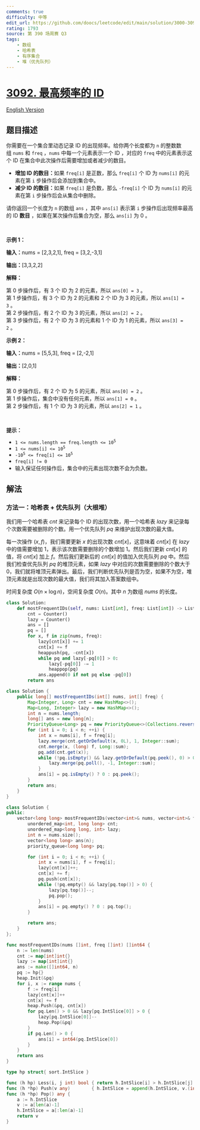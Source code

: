```yaml
---
comments: true
difficulty: 中等
edit_url: https://github.com/doocs/leetcode/edit/main/solution/3000-3099/3092.Most%20Frequent%20IDs/README.md
rating: 1793
source: 第 390 场周赛 Q3
tags:
    - 数组
    - 哈希表
    - 有序集合
    - 堆（优先队列）
---
```


<!-- problem:start -->

# [3092. 最高频率的 ID](https://leetcode.cn/problems/most-frequent-ids)

[English Version](/solution/3000-3099/3092.Most%20Frequent%20IDs/README_EN.md)

## 题目描述

<!-- description:start -->

<p>你需要在一个集合里动态记录 ID 的出现频率。给你两个长度都为 <code>n</code>&nbsp;的整数数组&nbsp;<code>nums</code> 和&nbsp;<code>freq</code>&nbsp;，<code>nums</code>&nbsp;中每一个元素表示一个 ID ，对应的 <code>freq</code>&nbsp;中的元素表示这个 ID 在集合中此次操作后需要增加或者减少的数目。</p>

<ul>
	<li><strong>增加 ID 的数目：</strong>如果&nbsp;<code>freq[i]</code>&nbsp;是正数，那么&nbsp;<code>freq[i]</code>&nbsp;个 ID 为&nbsp;<code>nums[i]</code>&nbsp;的元素在第 <code>i</code>&nbsp;步操作后会添加到集合中。</li>
	<li><strong>减少 ID 的数目：</strong>如果&nbsp;<code>freq[i]</code>&nbsp;是负数，那么&nbsp;<code>-freq[i]</code>&nbsp;个 ID 为&nbsp;<code>nums[i]</code>&nbsp;的元素在第 <code>i</code>&nbsp;步操作后会从集合中删除。</li>
</ul>

<p>请你返回一个长度为 <code>n</code>&nbsp;的数组 <code>ans</code>&nbsp;，其中&nbsp;<code>ans[i]</code>&nbsp;表示第 <code>i</code>&nbsp;步操作后出现频率最高的 ID <strong>数目</strong>&nbsp;，如果在某次操作后集合为空，那么 <code>ans[i]</code>&nbsp;为 0 。</p>

<p>&nbsp;</p>

<p><strong class="example">示例 1：</strong></p>

<div class="example-block">
<p><span class="example-io"><b>输入：</b>nums = [2,3,2,1], freq = [3,2,-3,1]</span></p>

<p><span class="example-io"><b>输出：</b>[3,3,2,2]</span></p>

<p><strong>解释：</strong></p>

<p>第 0 步操作后，有 3 个 ID 为 2 的元素，所以&nbsp;<code>ans[0] = 3</code>&nbsp;。<br />
第 1 步操作后，有 3 个 ID 为 2 的元素和 2 个 ID 为 3 的元素，所以&nbsp;<code>ans[1] = 3</code>&nbsp;。<br />
第 2 步操作后，有 2 个 ID 为 3 的元素，所以&nbsp;<code>ans[2] = 2</code>&nbsp;。<br />
第 3 步操作后，有 2 个 ID 为 3 的元素和 1 个 ID 为 1 的元素，所以&nbsp;<code>ans[3] = 2</code>&nbsp;。</p>
</div>

<p><strong class="example">示例 2：</strong></p>

<div class="example-block">
<p><span class="example-io"><b>输入：</b>nums = [5,5,3], freq = [2,-2,1]</span></p>

<p><span class="example-io"><b>输出：</b>[2,0,1]</span></p>

<p><strong>解释：</strong></p>

<p>第 0 步操作后，有 2 个 ID 为 5 的元素，所以&nbsp;<code>ans[0] = 2</code>&nbsp;。<br />
第 1 步操作后，集合中没有任何元素，所以&nbsp;<code>ans[1] = 0</code>&nbsp;。<br />
第 2 步操作后，有 1 个 ID 为 3 的元素，所以&nbsp;<code>ans[2] = 1</code>&nbsp;。</p>
</div>

<p>&nbsp;</p>

<p><strong>提示：</strong></p>

<ul>
	<li><code>1 &lt;= nums.length == freq.length &lt;= 10<sup>5</sup></code></li>
	<li><code>1 &lt;= nums[i] &lt;= 10<sup>5</sup></code></li>
	<li><code>-10<sup>5</sup> &lt;= freq[i] &lt;= 10<sup>5</sup></code></li>
	<li><code>freq[i] != 0</code></li>
	<li>输入保证任何操作后，集合中的元素出现次数不会为负数。</li>
</ul>

<!-- description:end -->

## 解法

<!-- solution:start -->

### 方法一：哈希表 + 优先队列（大根堆）

我们用一个哈希表 $cnt$ 来记录每个 ID 的出现次数，用一个哈希表 $lazy$ 来记录每个次数需要被删除的个数。用一个优先队列 $pq$ 来维护出现次数的最大值。

每一次操作 $(x, f)$，我们需要更新 $x$ 的出现次数 $cnt[x]$，这意味着 $cnt[x]$ 在 $lazy$ 中的值需要增加 $1$，表示该次数需要删除的个数增加 $1$。然后我们更新 $cnt[x]$ 的值，将 $cnt[x]$ 加上 $f$。然后我们更新后的 $cnt[x]$ 的值加入优先队列 $pq$ 中。然后我们检查优先队列 $pq$ 的堆顶元素，如果 $lazy$ 中对应的次数需要删除的个数大于 $0$，我们就将堆顶元素弹出。最后，我们判断优先队列是否为空，如果不为空，堆顶元素就是出现次数的最大值，我们将其加入答案数组中。

时间复杂度 $O(n \times \log n)$，空间复杂度 $O(n)$。其中 $n$ 为数组 $nums$ 的长度。

<!-- tabs:start -->

```python
class Solution:
    def mostFrequentIDs(self, nums: List[int], freq: List[int]) -> List[int]:
        cnt = Counter()
        lazy = Counter()
        ans = []
        pq = []
        for x, f in zip(nums, freq):
            lazy[cnt[x]] += 1
            cnt[x] += f
            heappush(pq, -cnt[x])
            while pq and lazy[-pq[0]] > 0:
                lazy[-pq[0]] -= 1
                heappop(pq)
            ans.append(0 if not pq else -pq[0])
        return ans
```

```java
class Solution {
    public long[] mostFrequentIDs(int[] nums, int[] freq) {
        Map<Integer, Long> cnt = new HashMap<>();
        Map<Long, Integer> lazy = new HashMap<>();
        int n = nums.length;
        long[] ans = new long[n];
        PriorityQueue<Long> pq = new PriorityQueue<>(Collections.reverseOrder());
        for (int i = 0; i < n; ++i) {
            int x = nums[i], f = freq[i];
            lazy.merge(cnt.getOrDefault(x, 0L), 1, Integer::sum);
            cnt.merge(x, (long) f, Long::sum);
            pq.add(cnt.get(x));
            while (!pq.isEmpty() && lazy.getOrDefault(pq.peek(), 0) > 0) {
                lazy.merge(pq.poll(), -1, Integer::sum);
            }
            ans[i] = pq.isEmpty() ? 0 : pq.peek();
        }
        return ans;
    }
}
```

```cpp
class Solution {
public:
    vector<long long> mostFrequentIDs(vector<int>& nums, vector<int>& freq) {
        unordered_map<int, long long> cnt;
        unordered_map<long long, int> lazy;
        int n = nums.size();
        vector<long long> ans(n);
        priority_queue<long long> pq;

        for (int i = 0; i < n; ++i) {
            int x = nums[i], f = freq[i];
            lazy[cnt[x]]++;
            cnt[x] += f;
            pq.push(cnt[x]);
            while (!pq.empty() && lazy[pq.top()] > 0) {
                lazy[pq.top()]--;
                pq.pop();
            }
            ans[i] = pq.empty() ? 0 : pq.top();
        }

        return ans;
    }
};
```

```go
func mostFrequentIDs(nums []int, freq []int) []int64 {
	n := len(nums)
	cnt := map[int]int{}
	lazy := map[int]int{}
	ans := make([]int64, n)
	pq := hp{}
	heap.Init(&pq)
	for i, x := range nums {
		f := freq[i]
		lazy[cnt[x]]++
		cnt[x] += f
		heap.Push(&pq, cnt[x])
		for pq.Len() > 0 && lazy[pq.IntSlice[0]] > 0 {
			lazy[pq.IntSlice[0]]--
			heap.Pop(&pq)
		}
		if pq.Len() > 0 {
			ans[i] = int64(pq.IntSlice[0])
		}
	}
	return ans
}

type hp struct{ sort.IntSlice }

func (h hp) Less(i, j int) bool { return h.IntSlice[i] > h.IntSlice[j] }
func (h *hp) Push(v any)        { h.IntSlice = append(h.IntSlice, v.(int)) }
func (h *hp) Pop() any {
	a := h.IntSlice
	v := a[len(a)-1]
	h.IntSlice = a[:len(a)-1]
	return v
}
```

<!-- tabs:end -->

<!-- solution:end -->

<!-- problem:end -->

